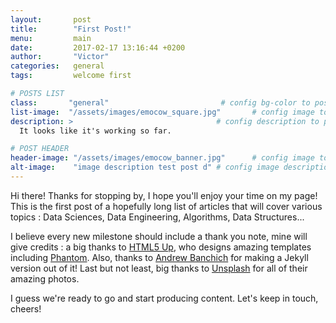 ```yaml
---
layout:       post
title:        "First Post!"
menu:		  main
date:         2017-02-17 13:16:44 +0200
author:       "Victor"
categories:   general
tags:         welcome first

# POSTS LIST
class:       "general"                         # config bg-color to post list card (1..6)
list-image:  "/assets/images/emocow_square.jpg"       # config image to post list card (1..6)
description: >                                # config description to post list card
  It looks like it's working so far.

# POST HEADER
header-image: "/assets/images/emocow_banner.jpg"      # config image to post header
alt-image:    "image description test post d" # config image description to alt att.
---
```

Hi there! Thanks for stopping by, I hope you'll enjoy your time on my page! This is the first post of a hopefully long list of articles that will cover various topics : Data Sciences, Data Engineering, Algorithms, Data Structures...

I believe every new milestone should include a thank you note, mine will give credits : a big thanks to [HTML5 Up][HTML5], who designs amazing templates including [Phantom][Phantom]. Also, thanks to [Andrew Banchich][AndrewBanchich] for making a Jekyll version out of it! Last but not least, big thanks to [Unsplash][Unsplash] for all of their amazing photos.

I guess we're ready to go and start producing content. Let's keep in touch, cheers!

[Phantom]: https://html5up.net/phantom
[HTML5]:   https://html5up.net/
[AndrewBanchich]: https://github.com/andrewbanchich/phantom-jekyll-theme
[Unsplash]: https://unsplash.com/
